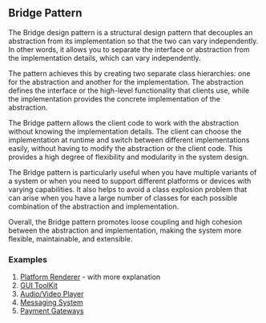 ## Bridge Pattern
The Bridge design pattern is a structural design pattern that decouples an abstraction from its implementation so that the two can vary independently. In other words, it allows you to separate the interface or abstraction from the implementation details, which can vary independently.

The pattern achieves this by creating two separate class hierarchies: one for the abstraction and another for the implementation. The abstraction defines the interface or the high-level functionality that clients use, while the implementation provides the concrete implementation of the abstraction.

The Bridge pattern allows the client code to work with the abstraction without knowing the implementation details. The client can choose the implementation at runtime and switch between different implementations easily, without having to modify the abstraction or the client code. This provides a high degree of flexibility and modularity in the system design.

The Bridge pattern is particularly useful when you have multiple variants of a system or when you need to support different platforms or devices with varying capabilities. It also helps to avoid a class explosion problem that can arise when you have a large number of classes for each possible combination of the abstraction and implementation.

Overall, the Bridge pattern promotes loose coupling and high cohesion between the abstraction and implementation, making the system more flexible, maintainable, and extensible.

### **Examples**
1. [Platform Renderer](https://github.com/havlli/DesignPatternsExamples/tree/master/src/main/java/structural/bridge/platformrenderer) - with more explanation
2. [GUI ToolKit](https://github.com/havlli/DesignPatternsExamples/tree/master/src/main/java/structural/bridge/guitoolkit)
3. [Audio/Video Player](https://github.com/havlli/DesignPatternsExamples/tree/master/src/main/java/structural/bridge/avplayer)
4. [Messaging System](https://github.com/havlli/DesignPatternsExamples/tree/master/src/main/java/structural/bridge/messagingsystem)
5. [Payment Gateways](https://github.com/havlli/DesignPatternsExamples/tree/master/src/main/java/structural/bridge/paymentgateways)
